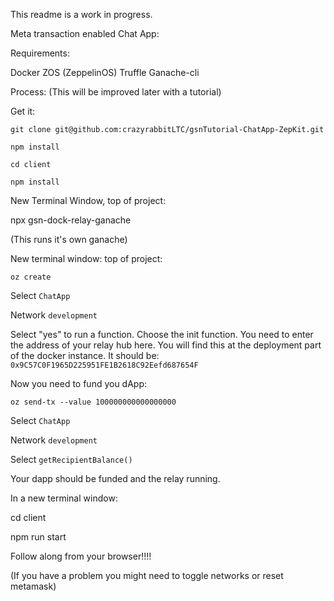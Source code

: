 This readme is a work in progress. 

Meta transaction enabled Chat App: 

Requirements: 

Docker
ZOS  (ZeppelinOS)
Truffle
Ganache-cli

Process: (This will be improved later with a tutorial)

Get it: 

`git clone git@github.com:crazyrabbitLTC/gsnTutorial-ChatApp-ZepKit.git`

`npm install`

`cd client`

`npm install`


New Terminal Window, top of project:

npx gsn-dock-relay-ganache

(This runs it's own ganache)
 
New terminal window: top of project: 

`oz create`

Select `ChatApp`

Network `development`

Select "yes" to run a function. Choose the init function. You need to enter the address of your relay hub here. You will find this at the deployment part of the docker instance. It should be: `0x9C57C0F1965D225951FE1B2618C92Eefd687654F`

Now you need to fund you dApp: 

`oz send-tx --value 100000000000000000`

Select `ChatApp`

Network `development`

Select `getRecipientBalance()`

Your dapp should be funded and the relay running. 

In a new terminal window: 

cd client

npm run start

Follow along from your browser!!!!

(If you have a problem you might need to toggle networks or reset metamask)